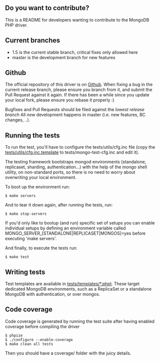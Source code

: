 ## Do you want to contribute?

This is a README for developers wanting to contribute to the MongoDB PHP
driver.


## Current branches

* 1.5 is the current stable branch, critical fixes only allowed here
* master is the development branch for new features


## Github

The official repository of this driver is on
[Github](http://www.github.com/mongodb/mongo-php-driver/).  When fixing a bug
in the current release branch, please ensure you branch from it, and submit the
Pull Request against it again.  If there has been a while since you update your
local fork, please ensure you rebase it properly :)

Bugfixes and Pull Requests should be filed against the *lowest release branch*
All *new* development happens in master (i.e. new features, BC changes, ..).


## Running the tests

To run the test, you'll have to configure the tests/utils/cfg.inc file (copy
the [tests/utils/cfg.inc.template](tests/utils/cfg.inc.template) to
tests/mongo-test-cfg.inc and edit it).

The testing framework bootstraps mongod environments (standalone, replicaset,
sharding, authentication...) with the help of the mongo shell utility, on
non-standard ports, so there is no need to worry about overwriting your local
environment.

To boot up the environment run:

    $ make servers

And to tear it down again, after running the tests, run:

    $ make stop-servers

If you'd only like to bootup (and run) specific set of setups you can enable
individual setups by defining an environment variable called
MONGO_SERVER_[STANDALONE|REPLICASET|MONGOS]=yes before executing 'make servers'.

And finally, to execute the tests run:

    $ make test


## Writing tests

Test templates are available in [tests/templates/*.phpt](tests/templates/).
These target dedicated MongoDB environments, such as a ReplicaSet or a
standalone MongoDB with authentication, or over mongos.

## Code coverage

Code coverage is generated by running the test suite after having enabled
coverage before compiling the driver

    $ phpize
    $ ./configure --enable-coverage
    $ make clean all tests

Then you should have a coverage/ folder with the juicy details.


